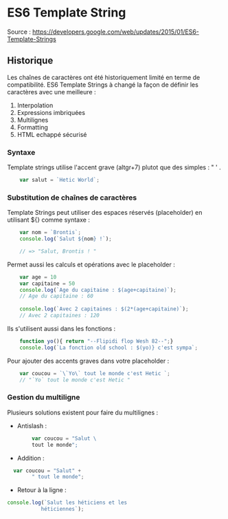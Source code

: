# ES6 Template String


Source : https://developers.google.com/web/updates/2015/01/ES6-Template-Strings 


## Historique

Les chaînes de caractères ont été historiquement limité en terme de compatibilité. ES6 Template Strings à changé la façon de définir les caractères avec une meilleure :

1. Interpolation
2. Expressions imbriquées
3. Multilignes
4. Formatting
5. HTML echappé sécurisé


### Syntaxe

Template strings utilise l'accent grave (altgr+7) plutot que des simples : " ' . 
```javascript
    var salut = `Hetic World`;
```

### Substitution de chaînes de caractères

Template Strings peut utiliser des espaces réservés (placeholder)  en utilisant ${} comme syntaxe :
```javascript
    var nom = `Brontis`;
    console.log(`Salut ${nom} !`);

    // => "Salut, Brontis ! "
```

Permet aussi les calculs et opérations avec le placeholder : 
```javascript
    var age = 10
    var capitaine = 50
    console.log(`Age du capitaine : $(age+capitaine)`);
    // Age du capitaine : 60
    
    console.log(`Avec 2 capitaines : $(2*(age+capitaine)`);
    // Avec 2 capitaines : 120
```

Ils s'utilisent aussi dans les fonctions : 
```javascript
    function yo(){ return "--Flipidi flop Wesh 82--";}
    console.log(`La fonction old school : $(yo)} c'est sympa`;
```

Pour ajouter des accents graves dans votre placeholder : 
```javascript
    var coucou = `\`Yo\` tout le monde c'est Hetic `;
    // "`Yo` tout le monde c'est Hetic "
```  
### Gestion du multiligne

Plusieurs solutions existent pour faire du multilignes : 

- Antislash : 

```javascript
        var coucou = "Salut \ 
        tout le monde";
``` 
- Addition : 

      
        
```javascript
  var coucou = "Salut" + 
        " tout le monde";
```
        
- Retour à la ligne : 

     
        
```javascript
console.log(`Salut les héticiens et les
           héticiennes`);
```